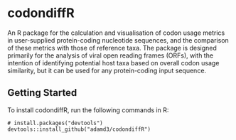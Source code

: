 # codondiffR

An R package for the calculation and visualisation of codon usage metrics in user-supplied protein-coding nucleotide sequences, and the comparison of these metrics with those of reference taxa. The package is designed primarily for the analysis of viral open reading frames (ORFs), with the intention of identifying potential host taxa based on overall codon usage similarity, but it can be used for any protein-coding input sequence.

## Getting Started

To install codondiffR, run the following commands in R:
```{r}
# install.packages("devtools")
devtools::install_github("adamd3/codondiffR")
```
